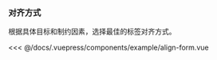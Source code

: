 ### 对齐方式
根据具体目标和制约因素，选择最佳的标签对齐方式。

<example-align-form/>

<<< @/docs/.vuepress/components/example/align-form.vue